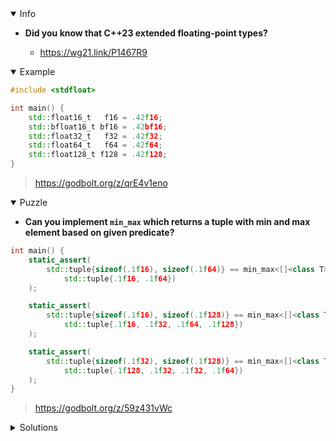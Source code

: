 <details open><summary>Info</summary><p>

* **Did you know that C++23 extended floating-point types?**

  * https://wg21.link/P1467R9

</p></details><details open><summary>Example</summary><p>

```cpp
#include <stdfloat>

int main() {
    std::float16_t   f16 = .42f16;
    std::bfloat16_t bf16 = .42bf16;
    std::float32_t   f32 = .42f32;
    std::float64_t   f64 = .42f64;
    std::float128_t f128 = .42f128;
}
```

> https://godbolt.org/z/qrE4v1eno

</p></details><details open><summary>Puzzle</summary><p>

* **Can you implement `min_max` which returns a tuple with min and max element based on given predicate?**

```cpp
int main() {
    static_assert(
        std::tuple{sizeof(.1f16), sizeof(.1f64)} == min_max<[]<class T> { return sizeof(T); }>(
            std::tuple{.1f16, .1f64})
    );

    static_assert(
        std::tuple{sizeof(.1f16), sizeof(.1f128)} == min_max<[]<class T> { return sizeof(T); }>(
            std::tuple{.1f16, .1f32, .1f64, .1f128})
    );

    static_assert(
        std::tuple{sizeof(.1f32), sizeof(.1f128)} == min_max<[]<class T> { return sizeof(T); }>(
            std::tuple{.1f128, .1f32, .1f32, .1f64})
    );
}
```

> https://godbolt.org/z/59z431vWc

</p></details><details><summary>Solutions</summary><p>

 ```cpp
#include <array>
template <auto Func, typename... Ts>
constexpr auto min_max(std::tuple<Ts...>&& tuple)
    -> std::tuple<size_t, size_t> {
    using tuple_t = typename std::remove_cvref_t<decltype(tuple)>;
    std::array<size_t, std::tuple_size_v<tuple_t>> buffer = {};
    []<size_t... Is>(auto&& tuple, auto& out,
                     std::index_sequence<Is...> indicies) {
        (static_cast<void>(
             out[Is] =
                 Func.template operator()<std::tuple_element_t<Is, tuple_t>>()),
         ...);
    }(std::forward<decltype(tuple)>(tuple), buffer,
      std::make_index_sequence<std::tuple_size_v<tuple_t>>{});
    const auto [min, max] = std::ranges::minmax(buffer);
    return {min, max};
}
 ```
 > https://godbolt.org/z/E36Eh4fqz
 
</p></details>
